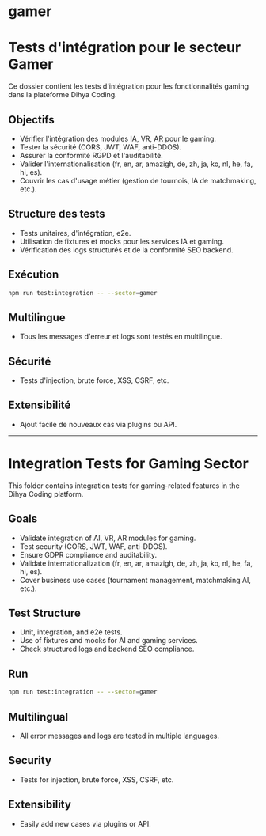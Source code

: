 # gamer

# Tests d'intégration pour le secteur Gamer

Ce dossier contient les tests d'intégration pour les fonctionnalités gaming dans la plateforme Dihya Coding.

## Objectifs
- Vérifier l'intégration des modules IA, VR, AR pour le gaming.
- Tester la sécurité (CORS, JWT, WAF, anti-DDOS).
- Assurer la conformité RGPD et l'auditabilité.
- Valider l'internationalisation (fr, en, ar, amazigh, de, zh, ja, ko, nl, he, fa, hi, es).
- Couvrir les cas d'usage métier (gestion de tournois, IA de matchmaking, etc.).

## Structure des tests
- Tests unitaires, d'intégration, e2e.
- Utilisation de fixtures et mocks pour les services IA et gaming.
- Vérification des logs structurés et de la conformité SEO backend.

## Exécution
```bash
npm run test:integration -- --sector=gamer
```

## Multilingue
- Tous les messages d'erreur et logs sont testés en multilingue.

## Sécurité
- Tests d'injection, brute force, XSS, CSRF, etc.

## Extensibilité
- Ajout facile de nouveaux cas via plugins ou API.

---

# Integration Tests for Gaming Sector

This folder contains integration tests for gaming-related features in the Dihya Coding platform.

## Goals
- Validate integration of AI, VR, AR modules for gaming.
- Test security (CORS, JWT, WAF, anti-DDOS).
- Ensure GDPR compliance and auditability.
- Validate internationalization (fr, en, ar, amazigh, de, zh, ja, ko, nl, he, fa, hi, es).
- Cover business use cases (tournament management, matchmaking AI, etc.).

## Test Structure
- Unit, integration, and e2e tests.
- Use of fixtures and mocks for AI and gaming services.
- Check structured logs and backend SEO compliance.

## Run
```bash
npm run test:integration -- --sector=gamer
```

## Multilingual
- All error messages and logs are tested in multiple languages.

## Security
- Tests for injection, brute force, XSS, CSRF, etc.

## Extensibility
- Easily add new cases via plugins or API.
